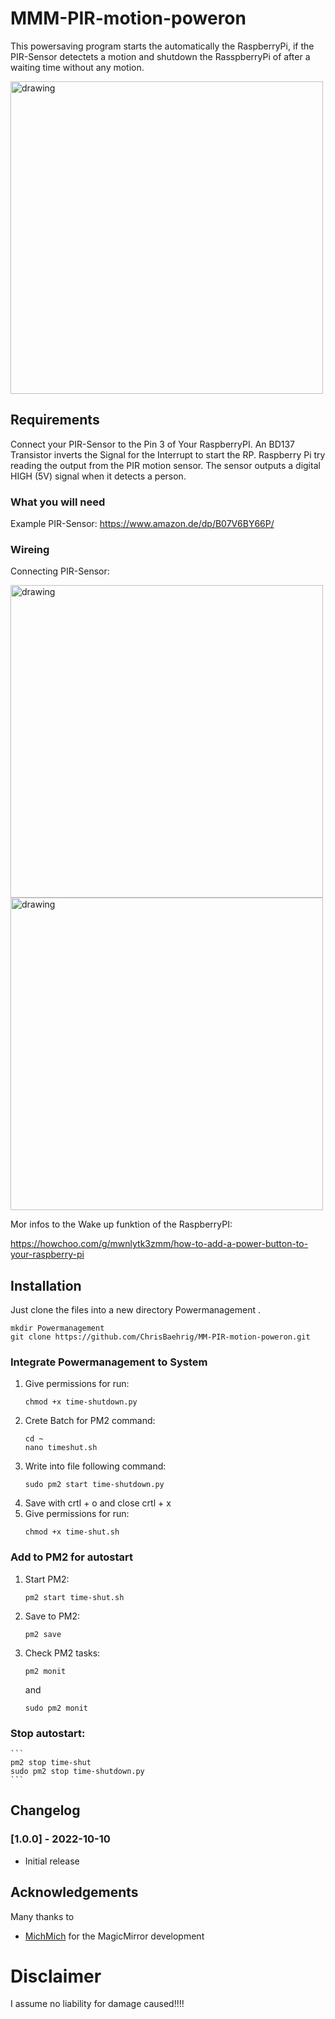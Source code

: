 # MMM-PIR-motion-poweron

This powersaving program starts the automatically the RaspberryPi, if the PIR-Sensor detectets a motion and shutdown the RasspberryPi of after a waiting time without any motion. 

<img src="https://user-images.githubusercontent.com/60329834/194888681-0f4a8c82-b71c-4adb-b94d-ca8867e6edd9.png" alt="drawing" width="500"/>

## Requirements

Connect your PIR-Sensor to the Pin 3 of Your RaspberryPI. An BD137 Transistor inverts the Signal for the Interrupt to start the RP.
Raspberry Pi try reading the output from the PIR motion sensor. The sensor outputs a digital HIGH (5V) signal when it detects a person. 

### What you will need
Example PIR-Sensor: https://www.amazon.de/dp/B07V6BY66P/

### Wireing
Connecting PIR-Sensor: 

<img src="https://user-images.githubusercontent.com/60329834/194929283-9bf3726e-5759-471e-bc54-d6f7c87cec0f.png" alt="drawing" width="500"/>
<img src="https://user-images.githubusercontent.com/60329834/194887463-1ff34bbf-9036-4240-b954-f8260f2437b8.jpg" alt="drawing" width="500"/>

Mor infos to the Wake up funktion of the RaspberryPI: 

https://howchoo.com/g/mwnlytk3zmm/how-to-add-a-power-button-to-your-raspberry-pi

## Installation

Just clone the files into a new directory Powermanagement .
```
mkdir Powermanagement
git clone https://github.com/ChrisBaehrig/MM-PIR-motion-poweron.git
```

### Integrate Powermanagement to System
1. Give permissions for run: 
    ```
    chmod +x time-shutdown.py
    ```
2. Crete Batch for PM2 command:
    ```
    cd ~
    nano timeshut.sh
    ```
3. Write into file following command: 
    ``` 
    sudo pm2 start time-shutdown.py
    ```
4. Save with crtl + o and close crtl + x 
5. Give permissions for run: 
    ```
    chmod +x time-shut.sh
    ```

###  Add to PM2 for autostart
1. Start PM2: 
    ```
    pm2 start time-shut.sh
    ```
2. Save to PM2: 
    ```
    pm2 save
    ```
3. Check PM2 tasks: 
    ```
    pm2 monit
    ```
    and
    ```
    sudo pm2 monit
    ```
### Stop autostart: 
    ```
    pm2 stop time-shut
    sudo pm2 stop time-shutdown.py
    ```

## Changelog
### [1.0.0] - 2022-10-10

- Initial release

## Acknowledgements

Many thanks to

- [MichMich](https://github.com/MichMich/MagicMirror) for the MagicMirror development

# Disclaimer
I assume no liability for damage caused!!!!

